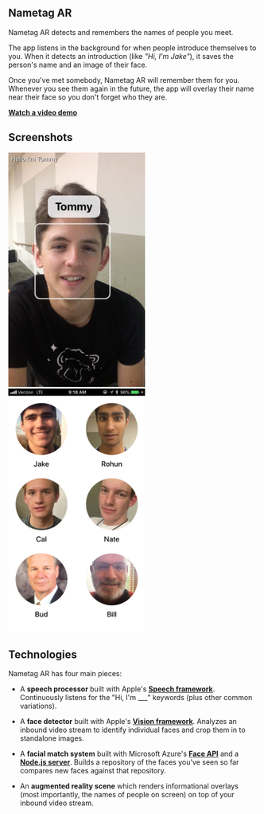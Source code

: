 ## Nametag AR

Nametag AR detects and remembers the names of people you meet. 

The app listens in the background for when people introduce themselves to you. When it detects an introduction (like *"Hi, I'm Jake"*), it saves the person's name and an image of their face. 

Once you've met somebody, Nametag AR will remember them for you. Whenever you see them again in the future, the app will overlay their name near their face so you don't forget who they are.

**[Watch a video demo](https://www.youtube.com/watch?v=Trg_Z-Nh9Ws)**

## Screenshots 

<img src="images/detection.png" width=275px>    <img src="images/face%20library.png" width=275px> 

## Technologies

Nametag AR has four main pieces:

 - A **speech processor** built with Apple's **[Speech framework](https://developer.apple.com/documentation/speech)**. Continuously listens for the "Hi, I'm ___" keywords (plus other common variations).


 - A **face detector** built with Apple's **[Vision framework](https://developer.apple.com/documentation/vision)**. Analyzes an inbound video stream to identify individual faces and crop them in to standalone images.
 

 - A **facial match system** built with Microsoft Azure's **[Face API](https://azure.microsoft.com/en-us/services/cognitive-services/face/)** and a **[Node.js server](https://github.com/helluva/Nametag-server)**. Builds a repository of the faces you've seen so far compares new faces against that repository.
 

 - An **augmented reality scene** which renders informational overlays (most importantly, the names of people on screen) on top of your inbound video stream.